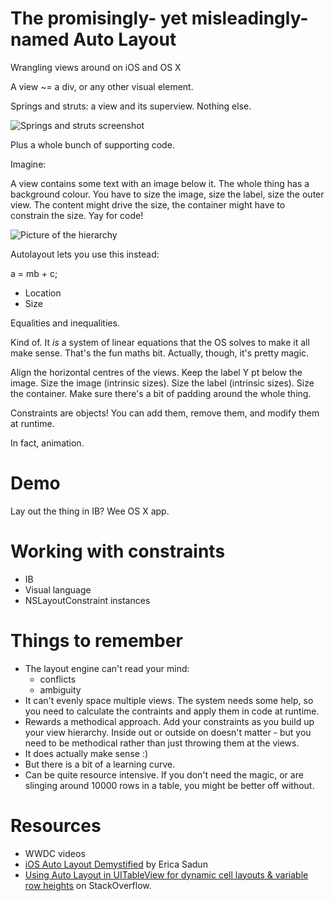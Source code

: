 # The promisingly- yet misleadingly-named Auto Layout

Wrangling views around on iOS and OS X

A view ~= a div, or any other visual element.

Springs and struts: a view and its superview. Nothing else.

![Springs and struts screenshot]()

Plus a whole bunch of supporting code.

Imagine:

A view contains some text with an image below it. The whole thing has a background colour. You have to size the image, size the label, size the outer view. The content might drive the size, the container might have to constrain the size. Yay for code!

![Picture of the hierarchy]()

Autolayout lets you use this instead:

a = mb + c;

* Location
* Size

Equalities and inequalities.

Kind of. It *is* a system of linear equations that the OS solves to make it all make sense. That's the fun maths bit. Actually, though, it's pretty magic.

Align the horizontal centres of the views.
Keep the label Y pt below the image.
Size the image (intrinsic sizes).
Size the label (intrinsic sizes).
Size the container.
Make sure there's a bit of padding around the whole thing.

Constraints are objects! You can add them, remove them, and modify them at runtime.

In fact, animation.

# Demo

Lay out the thing in IB? Wee OS X app.

# Working with constraints

* IB
* Visual language
* NSLayoutConstraint instances

# Things to remember

* The layout engine can't read your mind:
  * conflicts
  * ambiguity
* It can't evenly space multiple views. The system needs some help, so you need to calculate the contraints and apply them in code at runtime.
* Rewards a methodical approach. Add your constraints as you build up your view hierarchy. Inside out or outside on doesn't matter - but you need to be methodical rather than just throwing them at the views.
* It does actually make sense :)
* But there is a bit of a learning curve.
* Can be quite resource intensive. If you don't need the magic, or are slinging around 10000 rows in a table, you might be better off without.

# Resources

* WWDC videos
* [iOS Auto Layout Demystified](http://www.amazon.co.uk/Auto-Layout-Demystified-Mobile-Programming-ebook/dp/B00C68XS0S) by Erica Sadun
* [Using Auto Layout in UITableView for dynamic cell layouts & variable row heights](http://stackoverflow.com/questions/18746929/using-auto-layout-in-uitableview-for-dynamic-cell-layouts-variable-row-heights) on StackOverflow.
